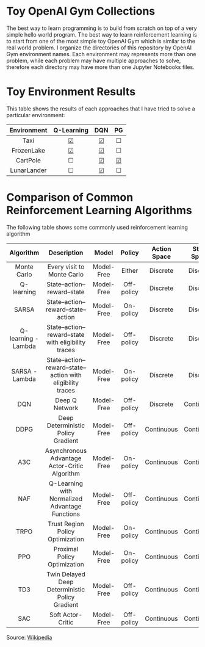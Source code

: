 # Toy OpenAI Gym Collections
The best way to learn programming is to build from scratch on top of a very simple hello world program. The best way to learn reinforcement learning is to start from one of the most simple toy OpenAI Gym which is similar to the real world problem. I organize the directories of this repository by OpenAI Gym environment names. Each environment may represents more than one problem, while each problem may have multiple approaches to solve, therefore each directory may have more than one Jupyter Notebooks files.

# Toy Environment Results
This table shows the results of each approaches that I have tried to solve a particular environment:

| Environment | Q-Learning | DQN | PG |
|:-:|:-:|:-:|:-:|
| Taxi        | [&#9745;](Taxi/taxi_v3%40QLearning%23numpy.ipynb) | [&#9745;](Taxi/taxi_v3%40DQN%23keras.ipynb) | &#9744; |
| FrozenLake  | [&#9745;](FrozenLake/FrozenLake8x8_v0%40QLearning%23numpy.ipynb) | [&#9745;](FrozenLake/FrozenLake8x8_v0%40DQN%23keras.ipynb) | &#9744; |
| CartPole    | &#9744; | [&#9745;](CartPole/cartpole_v1%40DQN%23keras.ipynb) | [&#9745;](CartPole/cartpole_v1%40PG%23pytorch.ipynb) |
| LunarLander | &#9744; | [&#9745;](LunarLander/lunarlander_v2%40DQN%23keras.ipynb) | &#9744; |


# Comparison of Common Reinforcement Learning Algorithms
The following table shows some commonly used reinforcement learning algorithm

| Algorithm 	| Description 	| Model 	| Policy 	| Action Space 	| State Space 	| Operator 	|
|:-:	|:-:	|:-:	|:-:	|:-:	|:-:	|:-:	|
| Monte Carlo 	| Every visit to Monte Carlo 	| Model-Free 	| Either 	| Discrete 	| Discrete 	| Sample-means 	|
| Q-learning 	| State–action–reward–state 	| Model-Free 	| Off-policy 	| Discrete 	| Discrete 	| Q-value 	|
| SARSA 	| State–action–reward–state–action 	| Model-Free 	| On-policy 	| Discrete 	| Discrete 	| Q-value 	|
| Q-learning - Lambda 	| State–action–reward–state with eligibility traces 	| Model-Free 	| Off-policy 	| Discrete 	| Discrete 	| Q-value 	|
| SARSA - Lambda 	| State–action–reward–state–action with eligibility traces 	| Model-Free 	| On-policy 	| Discrete 	| Discrete 	| Q-value 	|
| DQN 	| Deep Q Network 	| Model-Free 	| Off-policy 	| Discrete 	| Continuous 	| Q-value 	|
| DDPG 	| Deep Deterministic Policy Gradient 	| Model-Free 	| Off-policy 	| Continuous 	| Continuous 	| Q-value 	|
| A3C 	| Asynchronous Advantage Actor-Critic Algorithm 	| Model-Free 	| On-policy 	| Continuous 	| Continuous 	| Advantage 	|
| NAF 	| Q-Learning with Normalized Advantage Functions 	| Model-Free 	| Off-policy 	| Continuous 	| Continuous 	| Advantage 	|
| TRPO 	| Trust Region Policy Optimization 	| Model-Free 	| On-policy 	| Continuous 	| Continuous 	| Advantage 	|
| PPO 	| Proximal Policy Optimization 	| Model-Free 	| On-policy 	| Continuous 	| Continuous 	| Advantage 	|
| TD3 	| Twin Delayed Deep Deterministic Policy Gradient 	| Model-Free 	| Off-policy 	| Continuous 	| Continuous 	| Q-value 	|
| SAC 	| Soft Actor-Critic 	| Model-Free 	| Off-policy 	| Continuous 	| Continuous 	| Advantage 	|

Source: [Wikipedia](https://en.wikipedia.org/wiki/Reinforcement_learning#Comparison_of_reinforcement_learning_algorithms)
